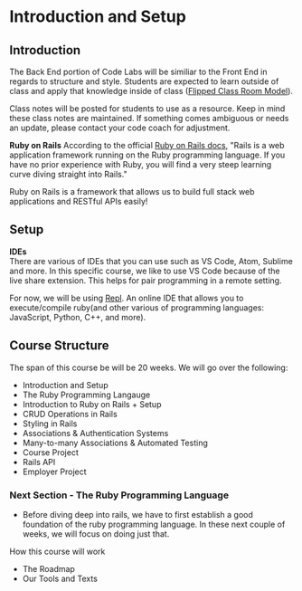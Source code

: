 # Introduction and Setup

## Introduction 
The Back End portion of Code Labs will be similiar to the Front End in regards to structure and style. Students are expected to learn outside of class and apply that knowledge inside of class ([Flipped Class Room Model](https://omerad.msu.edu/teaching/teaching-skills-strategies/27-teaching/162-what-why-and-how-to-implement-a-flipped-classroom-model)). 

Class notes will be posted for students to use as a resource. Keep in mind these class notes are maintained. If something comes ambiguous or needs an update, please contact your code coach for adjustment. 

**Ruby on Rails** 
According to the official [Ruby on Rails docs](https://guides.rubyonrails.org/getting_started.html),
"Rails is a web application framework running on the Ruby programming language. If you have no prior experience with Ruby, you will find a very steep learning curve diving straight into Rails."

Ruby on Rails is a framework that allows us to build full stack web applications and RESTful APIs easily!  

## Setup

**IDEs**<br>
There are various of IDEs that you can use such as VS Code, Atom, Sublime and more. In this specific course, we like to use VS Code because of the live share extension. This helps for pair programming in a remote setting.

For now, we will be using [Repl](https://replit.com/). An online IDE that allows you to execute/compile ruby(and other various of programming languages: JavaScript, Python, C++, and more).

## Course Structure 
The span of this course be will be 20 weeks. We will go over the following: 

- Introduction and Setup
- The Ruby Programming Langauge
- Introduction to Ruby on Rails + Setup
- CRUD Operations in Rails
- Styling in Rails
- Associations & Authentication Systems
- Many-to-many Associations & Automated Testing
- Course Project
- Rails API
- Employer Project 

### Next Section - The Ruby Programming Language
- Before diving deep into rails, we have to first establish a good foundation of the ruby programming language. In these next couple of weeks, we will focus on doing just that.


How this course will work
  - The Roadmap 
  - Our Tools and Texts

